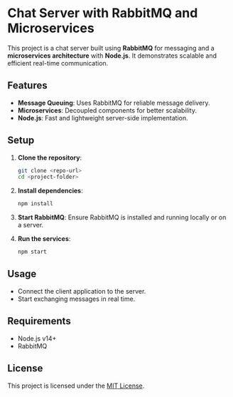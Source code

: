 # Chat Server with RabbitMQ and Microservices

This project is a chat server built using **RabbitMQ** for messaging and a **microservices architecture** with **Node.js**. It demonstrates scalable and efficient real-time communication.

## Features

- **Message Queuing**: Uses RabbitMQ for reliable message delivery.
- **Microservices**: Decoupled components for better scalability.
- **Node.js**: Fast and lightweight server-side implementation.

## Setup

1. **Clone the repository**:
   ```bash
   git clone <repo-url>
   cd <project-folder>
   ```

2. **Install dependencies**:
   ```bash
   npm install
   ```

3. **Start RabbitMQ**:
   Ensure RabbitMQ is installed and running locally or on a server.

4. **Run the services**:
   ```bash
   npm start
   ```

## Usage

- Connect the client application to the server.
- Start exchanging messages in real time.

## Requirements

- Node.js v14+  
- RabbitMQ  

## License

This project is licensed under the [MIT License](LICENSE).